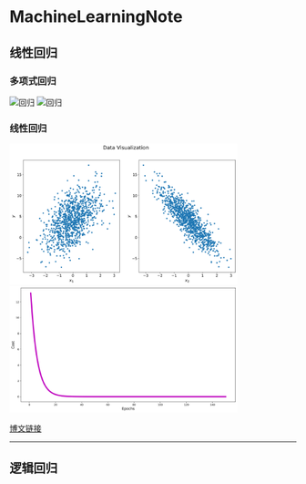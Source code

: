 # MachineLearningNote

##  线性回归

### 多项式回归

<img src="https://cdn.jsdelivr.net/gh/MatNoble/Images/Peek%202021-01-24%2018-49.gif" title="回归" width=400 />

<img src="https://cdn.jsdelivr.net/gh/MatNoble/Images/20210124185354.png" title="回归" width=400 />

### 线性回归

<img src="./images/visual.svg" width=400 />

<img src="./images/cost.svg" width=400 />

[博文链接](https://matnoble.me/ai/ml/regression/)

<hr />

## 逻辑回归